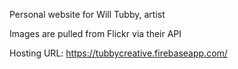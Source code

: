 Personal website for Will Tubby, artist

Images are pulled from Flickr via their API

Hosting URL: https://tubbycreative.firebaseapp.com/
